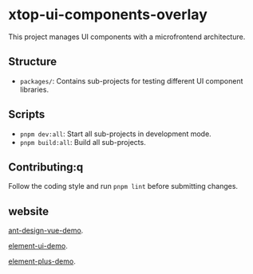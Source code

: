 # xtop-ui-components-overlay

This project manages UI components with a microfrontend architecture.

## Structure
- `packages/`: Contains sub-projects for testing different UI component libraries.

## Scripts
- `pnpm dev:all`: Start all sub-projects in development mode.
- `pnpm build:all`: Build all sub-projects.

## Contributing:q

Follow the coding style and run `pnpm lint` before submitting changes.

## website

[ant-design-vue-demo](https://lozane0621.github.io/ui-components-overlay-detect/ant-design-vue-demo/).

[element-ui-demo](https://lozane0621.github.io/ui-components-overlay-detect/element-ui-demo/).

[element-plus-demo](https://lozane0621.github.io/ui-components-overlay-detect/element-plus-demo/).


